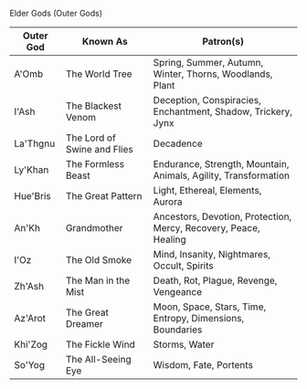Elder Gods (Outer Gods)

| Outer God | Known As | Patron(s) |
| --- | --- | --- |
| A'Omb | The World Tree | Spring, Summer, Autumn, Winter, Thorns, Woodlands, Plant |
| I'Ash | The Blackest Venom | Deception, Conspiracies, Enchantment, Shadow, Trickery, Jynx |
| La'Thgnu | The Lord of Swine and Flies | Decadence |
| Ly'Khan | The Formless Beast | Endurance, Strength, Mountain, Animals, Agility, Transformation |
| Hue'Bris | The Great Pattern | Light, Ethereal, Elements, Aurora|
| An'Kh | Grandmother | Ancestors, Devotion, Protection, Mercy, Recovery, Peace, Healing |
| I'Oz | The Old Smoke | Mind, Insanity, Nightmares, Occult, Spirits |
| Zh'Ash | The Man in the Mist | Death, Rot, Plague, Revenge, Vengeance |
| Az'Arot | The Great Dreamer | Moon, Space, Stars, Time, Entropy, Dimensions, Boundaries |
| Khi'Zog | The Fickle Wind | Storms, Water |
| So'Yog | The All-Seeing Eye | Wisdom, Fate, Portents |



